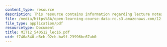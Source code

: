 ```yaml
---
content_type: resource
description: This resource contains information regarding lecture notes.
file: /media/https%3A/open-learning-course-data-rc.s3.amazonaws.com/12-540-principles-of-the-global-positioning-system-spring-2012/f746a340d6cb92cbba9f23996bc67ab0_MIT12_540S12_lec16.pdf
file_type: application/pdf
resourcetype: Document
title: MIT12_540S12_lec16.pdf
uid: f746a340-d6cb-92cb-ba9f-23996bc67ab0
---
```

